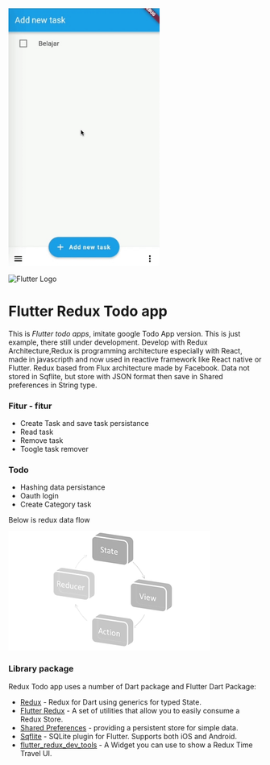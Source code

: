 
<img src="https://github.com/Leviaran/TaskTodoRedux/blob/master/img/todo.gif" alt="gif" width="300px"/>
</br>

![Flutter Logo](https://flutter.io/images/flutter-mark-square-100.png)

# Flutter Redux Todo app
This is *Flutter todo apps*, imitate google Todo App version. This is just example, there still under development. Develop with Redux Architecture,Redux is programming architecture especially with React, made in javascripth and now used in reactive framework like React native or Flutter. Redux based from Flux architecture made by Facebook. Data not stored in Sqflite, but store with JSON format then save in Shared preferences in String type. 

### **Fitur - fitur**
* Create Task and save task persistance
* Read task 
* Remove task
* Toogle task remover

### **Todo**
* Hashing data persistance
* Oauth login
* Create Category task

Below is redux data flow

<img src="https://github.com/Leviaran/TaskTodoRedux/blob/master/img/Flow.png" alt="drawing" width="400px"/>

### Library package

Redux Todo app uses a number of Dart package and Flutter Dart Package:

* [Redux](https://pub.dartlang.org/packages/redux) - Redux for Dart using generics for typed State. 
* [Flutter Redux](https://pub.dartlang.org/packages/flutter_redux) - A set of utilities that allow you to easily consume a Redux Store.
* [Shared Preferences](https://pub.dartlang.org/packages/shared_preferences) - providing a persistent store for simple data.
* [Sqflite](https://pub.dartlang.org/packages/sqflite) - SQLite plugin for Flutter. Supports both iOS and Android.
* [flutter_redux_dev_tools](https://pub.dartlang.org/packages/flutter_redux_dev_tools) - A Widget you can use to show a Redux Time Travel UI.
